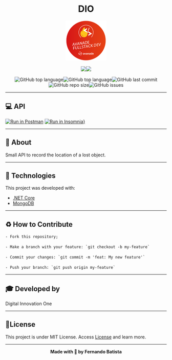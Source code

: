 <h1 align="center">DIO</h1>
<p align="center">
<img src="./.github/avanade.png" width="25%" height="25%"/>
</p>


<div align="center">
<img src="https://img.shields.io/badge/DIO-FULLSTACK-ff3232?style=for-the-badge&logo=appveyor"/><img src="https://img.shields.io/badge/LICENSE-MIT-ff3232?style=for-the-badge&logo=appveyor" />

![GitHub top language](https://img.shields.io/github/languages/count/Nandosbx/achadosperdidos-api-mongodb-dotnet?color=ff3232&&style=for-the-badge&logo=appveyor)![GitHub top language](https://img.shields.io/github/languages/top/Nandosbx/achadosperdidos-api-mongodb-dotnet?color=ff3232&&style=for-the-badge&logo=appveyor)![GitHub last commit](https://img.shields.io/github/last-commit/Nandosbx/achadosperdidos-api-mongodb-dotnet?color=ff3232&&style=for-the-badge&logo=appveyor)![GitHub repo size](https://img.shields.io/github/repo-size/Nandosbx/achadosperdidos-api-mongodb-dotnet?color=ff3232&&style=for-the-badge&logo=appveyor)![GitHub issues](https://img.shields.io/github/issues/Nandosbx/achadosperdidos-api-mongodb-dotnet?color=ff3232&&style=for-the-badge&logo=appveyor)
</div>


------------

<h2>💻  API</h2>
<div align="">

[![Run in Postman](https://run.pstmn.io/button.svg)](https://app.getpostman.com/run-collection/f30ae0ad59403dc34607)
[![Run in Insomnia}](https://insomnia.rest/images/run.svg)](https://insomnia.rest/run/?label=&uri=https%3A%2F%2Fgithub.com%2FNandosbx%2Fachadosperdidos-api-mongodb-dotnet%2Fblob%2Fmaster%2Fachados-perdidos-mongodb-dotnet.insomnia_collection.json)
</div>



------------

<h2>📖 About</h2>

Small API to record the location of a lost object.

------------

<h2>🚀 Technologies</h2>

This project was developed with:
- [.NET Core](https://dotnet.microsoft.com/download ".NET")
- [MongoDB](https://www.mongodb.com/ "MongoDB")



------------


<h2>♻️ How to Contribute</h2>

```
- Fork this repository;

- Make a branch with your feature: `git checkout -b my-feature`

- Commit your changes: `git commit -m 'feat: My new feature'`

- Push your branch: `git push origin my-feature`
```
------------

<h2>🎓 Developed by</h2>

Digital Innovation One 

------------


<h2>📃License</h2>

This project is under MIT License. Access <a href="https://github.com/Nandosbx/achadosperdidos-api-mongodb-dotnet/blob/master/LICENSE.md">License</a> and learn more.

------------


<footer align="center">
 <strong align="center">Made with 💜 by Fernando Batista</strong>
</footer>
